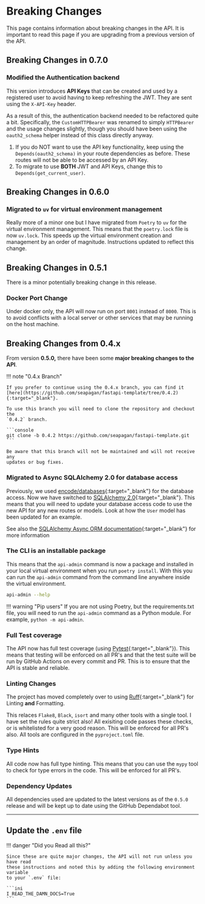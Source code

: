 # Breaking Changes

This page contains information about breaking changes in the API. It is
important to read this page if you are upgrading from a previous version of the
API.

## Breaking Changes in 0.7.0

### Modified the Authentication backend

This version introduces **API Keys** that can be created and used by a
registered user to avoid having to keep refreshing the JWT. They are sent using
the `X-API-Key` header.

As a result of this, the authentication backend needed to be refactored quite a
bit. Specifically, the `CustomHTTPBearer` was renamed to simply `HTTPBearer` and
the usage changes slightly, though you should have been using the
`oauth2_schema` helper instead of this class directly anyway.

1. If you do NOT want to use the API key functionality, keep using the
   `Depends(oauth2_schema)` in your route dependencies as before. These routes
   will not be able to be accessed by an API Key.
2. To migrate to use **BOTH** JWT and API Keys, change this to
   `Depends(get_current_user)`.

## Breaking Changes in 0.6.0

### Migrated to `uv` for virtual environment management

Really more of a minor one but I have migrated from `Poetry` to `uv` for the
virtual environment management. This means that the `poetry.lock` file is now
`uv.lock`. This speeds up the virtual environment creation and management by an
order of magnitude. Instructions updated to reflect this change.

## Breaking Changes in  0.5.1

There is a minor potentially breaking change in this release.

### Docker Port Change

Under docker only, the API will now run on port `8001` instead of `8000`. This
is to avoid conflicts with a local server or other services that may be running
on the host machine.

## Breaking Changes from 0.4.x

From version **0.5.0,** there have been some **major breaking changes to the
API**.

!!! note "0.4.x Branch"

    If you prefer to continue using the 0.4.x branch, you can find it
    [here](https://github.com/seapagan/fastapi-template/tree/0.4.2){:target="_blank"}.

    To use this branch you will need to clone the repository and checkout the
    `0.4.2` branch.

    ```console
    git clone -b 0.4.2 https://github.com/seapagan/fastapi-template.git
    ```

    Be aware that this branch will not be maintained and will not receive any
    updates or bug fixes.

### Migrated to Async SQLAlchemy 2.0 for database access

Previously, we used
[encode/databases](https://www.encode.io/databases/){:target="_blank"} for the
database access. Now we have switched to [SQLAlchemy
2.0](https://www.sqlalchemy.org/){:target="_blank"}. This means that you will
need to update your database access code to use the new API for any new routes
or models. Look at how the `User` model has been updated for an example.

See also the [SQLAlchemy Async ORM
documentation][sqlalchemy-async-orm]{:target="_blank"} for more information

[sqlalchemy-async-orm]:https://docs.sqlalchemy.org/en/20/orm/extensions/asyncio.html#synopsis-orm

### The CLI is an installable package

This means that the `api-admin` command is now a package and installed in your
local virtual environment when you run `poetry install`. With this you can run
the `api-admin` command from the command line anywhere inside the virtual
environment.

```bash
api-admin --help
```

!!! warning "Pip users"
    If you are not using Poetry, but the requirements.txt file, you will need to
    run the `api-admin` command as a Python module. For example, `python -m
    api-admin`.

### Full Test coverage

The API now has full test coverage (using
[Pytest](https://pytest.org){:target="_blank"}). This means that testing will be
enforced on all PR's and that the test suite will be run by GitHub Actions on
every commit and PR. This is to ensure that the API is stable and reliable.

### Linting Changes

The project has moved completely over to using
[Ruff](https://docs.astral.sh/ruff/){:target="_blank"} for Linting
**and** Formatting.

This relaces `Flake8`, `Black`, `isort` and many other tools with a single
tool. I have set the rules quite strict also! All exisiting code passes these
checks, or is whitelisted for a very good reason. This will be enforced for all
PR's also. All tools are configured in the `pyproject.toml` file.

### Type Hints

All code now has full type hinting. This means that you can use the `mypy`
tool to check for type errors in the code. This will be enforced for all PR's.

### Dependency Updates

All dependencies used are updated to the latest versions as of the `0.5.0`
release and will be kept up to date using the GitHub Dependabot tool.

---

## Update the `.env` file

!!! danger "Did you Read all this?"

    Since these are quite major changes, the API will not run unless you have read
    these instructions and noted this by adding the following environment variable
    to your `.env` file:

    ```ini
    I_READ_THE_DAMN_DOCS=True
    ```
